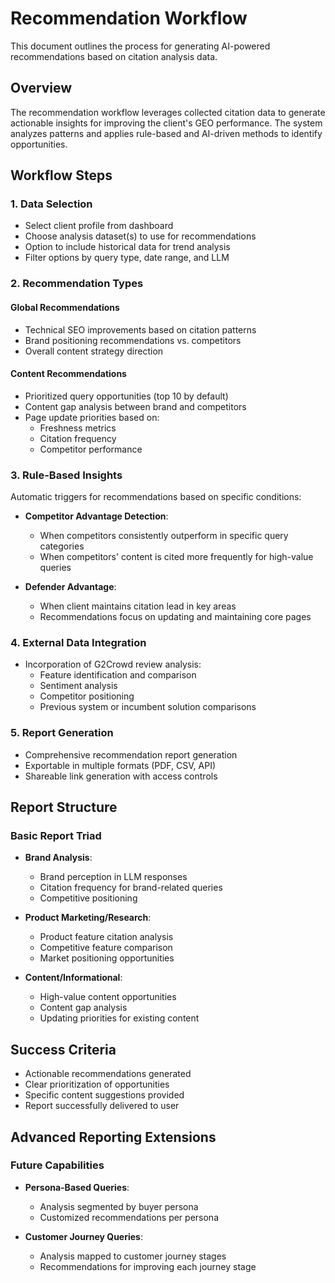 # Recommendation Workflow

This document outlines the process for generating AI-powered recommendations based on citation analysis data.

## Overview

The recommendation workflow leverages collected citation data to generate actionable insights for improving the client's GEO performance. The system analyzes patterns and applies rule-based and AI-driven methods to identify opportunities.

## Workflow Steps

### 1. Data Selection

- Select client profile from dashboard
- Choose analysis dataset(s) to use for recommendations
- Option to include historical data for trend analysis
- Filter options by query type, date range, and LLM

### 2. Recommendation Types

#### Global Recommendations

- Technical SEO improvements based on citation patterns
- Brand positioning recommendations vs. competitors
- Overall content strategy direction

#### Content Recommendations

- Prioritized query opportunities (top 10 by default)
- Content gap analysis between brand and competitors
- Page update priorities based on:
  - Freshness metrics
  - Citation frequency
  - Competitor performance

### 3. Rule-Based Insights

Automatic triggers for recommendations based on specific conditions:

- **Competitor Advantage Detection**:
  - When competitors consistently outperform in specific query categories
  - When competitors' content is cited more frequently for high-value queries

- **Defender Advantage**:
  - When client maintains citation lead in key areas
  - Recommendations focus on updating and maintaining core pages

### 4. External Data Integration

- Incorporation of G2Crowd review analysis:
  - Feature identification and comparison
  - Sentiment analysis
  - Competitor positioning
  - Previous system or incumbent solution comparisons

### 5. Report Generation

- Comprehensive recommendation report generation
- Exportable in multiple formats (PDF, CSV, API)
- Shareable link generation with access controls

## Report Structure

### Basic Report Triad

- **Brand Analysis**:
  - Brand perception in LLM responses
  - Citation frequency for brand-related queries
  - Competitive positioning

- **Product Marketing/Research**:
  - Product feature citation analysis
  - Competitive feature comparison
  - Market positioning opportunities

- **Content/Informational**:
  - High-value content opportunities
  - Content gap analysis
  - Updating priorities for existing content

## Success Criteria

- Actionable recommendations generated
- Clear prioritization of opportunities
- Specific content suggestions provided
- Report successfully delivered to user

## Advanced Reporting Extensions

### Future Capabilities

- **Persona-Based Queries**:
  - Analysis segmented by buyer persona
  - Customized recommendations per persona

- **Customer Journey Queries**:
  - Analysis mapped to customer journey stages
  - Recommendations for improving each journey stage